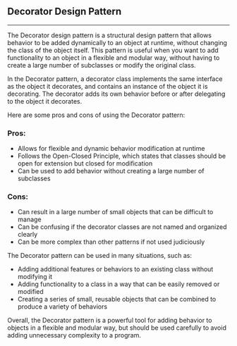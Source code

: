 ## Decorator Design Pattern
----
The Decorator design pattern is a structural design pattern that allows behavior to be added dynamically to an object at runtime, without changing the class of the object itself. This pattern is useful when you want to add functionality to an object in a flexible and modular way, without having to create a large number of subclasses or modify the original class.

In the Decorator pattern, a decorator class implements the same interface as the object it decorates, and contains an instance of the object it is decorating. The decorator adds its own behavior before or after delegating to the object it decorates.

Here are some pros and cons of using the Decorator pattern:

### Pros:
- Allows for flexible and dynamic behavior modification at runtime
- Follows the Open-Closed Principle, which states that classes should be open for extension but closed for modification
- Can be used to add behavior without creating a large number of subclasses

### Cons:
- Can result in a large number of small objects that can be difficult to manage
- Can be confusing if the decorator classes are not named and organized clearly
- Can be more complex than other patterns if not used judiciously

The Decorator pattern can be used in many situations, such as:
- Adding additional features or behaviors to an existing class without modifying it
- Adding functionality to a class in a way that can be easily removed or modified
- Creating a series of small, reusable objects that can be combined to produce a variety of behaviors

Overall, the Decorator pattern is a powerful tool for adding behavior to objects in a flexible and modular way, but should be used carefully to avoid adding unnecessary complexity to a program.